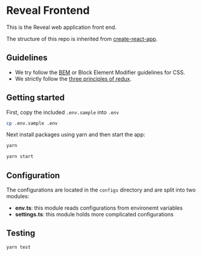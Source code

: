 # Reveal Frontend

This is the Reveal web application front end.

The structure of this repo is inherited from [create-react-app](https://github.com/facebook/create-react-app).

## Guidelines

- We try follow the [BEM](https://en.bem.info/methodology/quick-start/) or Block Element Modifier guidelines for CSS.
- We strictly follow the [three principles of redux](https://redux.js.org/introduction/three-principles).

## Getting started

First, copy the included `.env.sample` into `.env`

```sh
cp .env.sample .env
```

Next install packages using yarn and then start the app:

```sh
yarn

yarn start
```

## Configuration

The configurations are located in the `configs` directory and are split into two modules:

- **env.ts**: this module reads configurations from environemt variables
- **settings.ts**: this module holds more complicated configurations

## Testing

```sh
yarn test
```
